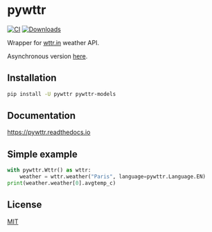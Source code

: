 # pywttr

[![CI](https://github.com/monosans/pywttr/actions/workflows/ci.yml/badge.svg)](https://github.com/monosans/pywttr/actions/workflows/ci.yml)
[![Downloads](https://static.pepy.tech/badge/pywttr)](https://pepy.tech/project/pywttr)

Wrapper for [wttr.in](https://wttr.in) weather API.

Asynchronous version [here](https://github.com/monosans/aiopywttr).

## Installation

```bash
pip install -U pywttr pywttr-models
```

## Documentation

<https://pywttr.readthedocs.io>

## Simple example

```python
with pywttr.Wttr() as wttr:
    weather = wttr.weather("Paris", language=pywttr.Language.EN)
print(weather.weather[0].avgtemp_c)
```

## License

[MIT](https://github.com/monosans/pywttr/blob/main/LICENSE)
